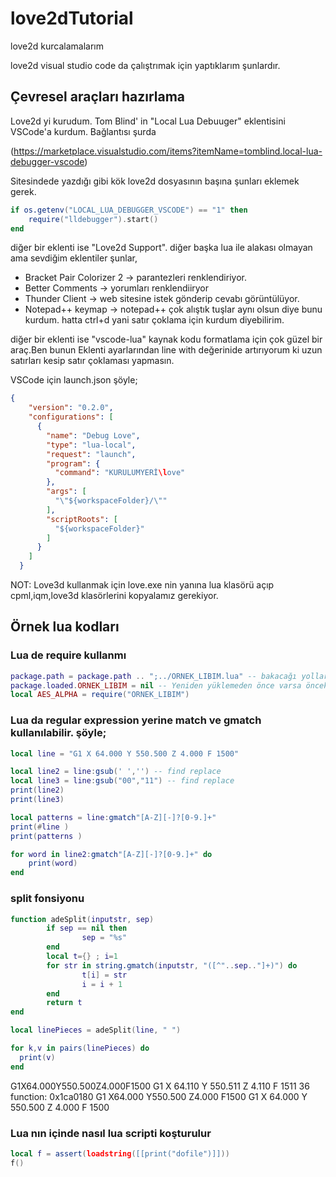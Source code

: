 # love2dTutorial
love2d kurcalamalarım

love2d visual studio code da çalıştrımak için yaptıklarım şunlardır.
## Çevresel araçları hazırlama

Love2d yi kurudum. Tom Blind' in "Local Lua Debuuger" eklentisini VSCode'a kurdum. Bağlantısı şurda  

(https://marketplace.visualstudio.com/items?itemName=tomblind.local-lua-debugger-vscode)

Sitesindede yazdığı gibi kök love2d dosyasının başına şunları eklemek gerek.

```lua
if os.getenv("LOCAL_LUA_DEBUGGER_VSCODE") == "1" then
    require("lldebugger").start()
end 
```

diğer bir eklenti ise "Love2d Support".
diğer başka lua ile alakası olmayan ama sevdiğim eklentiler şunlar,
- Bracket Pair Colorizer 2 -> parantezleri renklendiriyor.
- Better Comments -> yorumları renklendiiryor
- Thunder Client -> web sitesine istek gönderip cevabı görüntülüyor.
- Notepad++ keymap -> notepad++ çok alıştık tuşlar aynı olsun diye bunu kurdum. hatta ctrl+d yani satır çoklama için kurdum diyebilirim.

diğer bir eklenti ise "vscode-lua" kaynak kodu formatlama için çok güzel bir araç.Ben bunun Eklenti ayarlarından line with değerinide artırıyorum ki uzun satırları kesip satır çoklaması yapmasın.

VSCode için launch.json şöyle;

```json
{
    "version": "0.2.0",
    "configurations": [
      {
        "name": "Debug Love",
        "type": "lua-local",
        "request": "launch",
        "program": {
          "command": "KURULUMYERİ\love"
        },
        "args": [
          "\"${workspaceFolder}/\""
        ],
        "scriptRoots": [
          "${workspaceFolder}"
        ]
      }
    ]
  }
 ```

  
  NOT: Love3d kullanmak için love.exe nin yanına lua klasörü açıp cpml,iqm,love3d klasörlerini kopyalamız gerekiyor.
  
  ## Örnek lua kodları

### Lua de require kullanmı
```lua
package.path = package.path .. ";../ORNEK_LIBIM.lua" -- bakacağı yolları böyle çoklayabiliyoruz
package.loaded.ORNEK_LIBIM = nil -- Yeniden yüklemeden önce varsa öncekini boşaltıyoruz
local AES_ALPHA = require("ORNEK_LIBIM")
``` 
 
###  Lua da regular expression yerine match ve gmatch kullanılabilir. şöyle;
```lua
local line = "G1 X 64.000 Y 550.500 Z 4.000 F 1500"

local line2 = line:gsub(' ','') -- find replace
local line3 = line:gsub("00","11") -- find replace
print(line2)
print(line3) 

local patterns = line:gmatch"[A-Z][-]?[0-9.]+"
print(#line )
print(patterns )

for word in line2:gmatch"[A-Z][-]?[0-9.]+" do
    print(word)
end
```

### split fonsiyonu
```lua
function adeSplit(inputstr, sep)
        if sep == nil then
                sep = "%s"
        end
        local t={} ; i=1
        for str in string.gmatch(inputstr, "([^"..sep.."]+)") do
                t[i] = str
                i = i + 1
        end
        return t
end

local linePieces = adeSplit(line, " ") 

for k,v in pairs(linePieces) do
  print(v)
end
```


G1X64.000Y550.500Z4.000F1500
G1 X 64.110 Y 550.511 Z 4.110 F 1511
36
function: 0x1ca0180
G1
X64.000
Y550.500
Z4.000
F1500
G1
X
64.000
Y
550.500
Z
4.000
F
1500


### Lua nın içinde nasıl lua scripti koşturulur
```lua
local f = assert(loadstring([[print("dofile")]]))
f()
```
